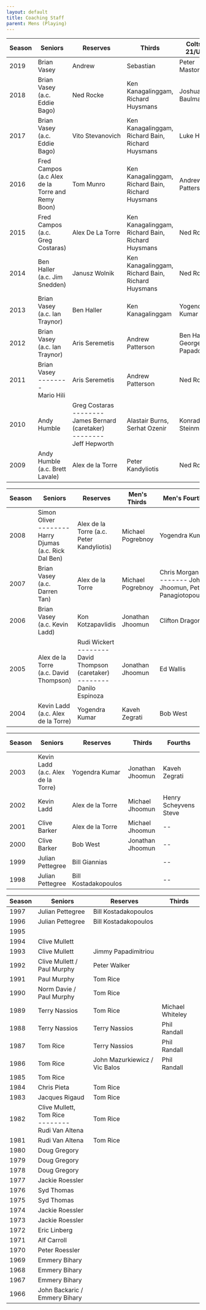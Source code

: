 ```yaml
---
layout: default
title: Coaching Staff
parent: Mens (Playing)
---
```


| Season | Seniors                                      | Reserves                                                          | Thirds                                      | Colts (U-21/U-23)                        | Stallions                          |
|------|----------------------------------------------------|-------------------------------------------------------------------------|---------------------------------------------------|-------------------------------------------|------------------------------------------|
| 2019 | Brian Vasey                                        | Andrew                                                               | Sebastian               | Peter Mastorakis                            | Michael Pogrebnoy                        |
| 2018 | Brian Vasey<br> (a.c. Eddie Bago)                      | Ned Rocke                                                               | Ken Kanagalinggam, Richard Huysmans               | Joshua Baulman                            | Michael Pogrebnoy                        |
| 2017 | Brian Vasey<br> (a.c. Eddie Bago)                      | Vito Stevanovich                                                        | Ken Kanagalinggam, Richard Bain, Richard Huysmans | Luke Hall                                 | Michael Pogrebnoy                        |
| 2016 | Fred Campos<br> (a.c Alex de la Torre and Remy Boon)   | Tom Munro                                                               | Ken Kanagalinggam, Richard Bain, Richard Huysmans | Andrew Patterson                          | Michael Pogrebnoy                        |
| 2015 | Fred Campos<br> (a.c. Greg Costaras)                   | Alex De La Torre                                                        | Ken Kanagalinggam, Richard Bain, Richard Huysmans | Ned Rocke                                 | Michael Pogrebnoy                        |
| 2014 | Ben Haller<br> (a.c. Jim Snedden)                      | Janusz Wolnik                                                           | Ken Kanagalinggam, Richard Bain, Richard Huysmans | Ned Rocke                                 | Michael Pogrebnoy                        |
| 2013 | Brian Vasey<br> (a.c. Ian Traynor)                     | Ben Haller                                                              | Ken Kanagalinggam                                 | Yogendra Kumar                          | Jonathan Jhoomun, Michael Pogrebnoy     |
| 2012 | Brian Vasey<br> (a.c. Ian Traynor)                     | Aris Seremetis                                                          | Andrew Patterson                                  | Ben Haller <br> George Papadopoulos | Jonathan Jhoomun, Michael Pogrebnoy     |
| 2011 | Brian Vasey <br> -------- <br> Mario Hili                   | Aris Seremetis                                                          | Andrew Patterson                                  | Ned Rocke                                 | Jonathan Jhoomun, Peter Panagiotopoulos |
| 2010 | Andy Humble                                        | Greg Costaras <br> -------- <br> James Bernard (caretaker) <br> -------- <br> Jeff Hepworth | Alastair Burns, Serhat Ozenir                       | Konrad Steinmuller                        | Michael Jhoomun, Paul Salmon            |
| 2009 | Andy Humble<br> (a.c. Brett Lavale)                  | Alex de la Torre                                                        | Peter Kandyliotis                                 | Ned Rocke                                 | Konrad Steinmuller                       |


| Season  | Seniors                                            | Reserves                                                              | Men's Thirds      |  Men's Fourths                                             |  Fifths                      |
|-------|----------------------------------------------------------|-----------------------------------------------------------------------------|-------------------|------------------------------------------------------------|------------------------------------|
| 2008  | Simon Oliver <br> -------- <br> Harry Djumas (a.c. Rick Dal Ben)   | Alex de la Torre (a.c. Peter Kandyliotis)                                 | Michael Pogrebnoy | Yogendra Kumar                                             | Chris Morgan (a.c. Darren Tan)     |
| 2007  | Brian Vasey<br> (a.c. Darren Tan)                          | Alex de la Torre                                                            | Michael Pogrebnoy | Chris Morgan -------- John Jhoomun, Peter Panagiotopoulos | Steve Corney -------- Chris Morgan |
| 2006  | Brian Vasey<br> (a.c. Kevin Ladd)                            | Kon Kotzapavlidis                                                           | Jonathan Jhoomun  | Clifton Dragon                                             | Simon Serebryanikov                |
| 2005  | Alex de la Torre<br> (a.c. David Thompson)                 | Rudi Wickert <br> -------- <br> David Thompson (caretaker) <br> -------- <br> Danilo Espinoza | Jonathan Jhoomun  | Ed Wallis                                                  | James Bernard                      |
| 2004  | Kevin Ladd<br> (a.c. Alex de la Torre)                     | Yogendra Kumar                                                              | Kaveh Zegrati     | Bob West                                                   | --                                 |


| Season | Seniors                            | Reserves             | Thirds           | Fourths                        | U-21      | Halls             |
|--------|------------------------------------|----------------------|------------------|--------------------------------|-----------|-------------------|
| 2003   | Kevin Ladd<br>(a.c. Alex de la Torre) | Yogendra Kumar       | Jonathan Jhoomun | Kaveh Zegrati                  | Bob West  | --                |
| 2002   | Kevin Ladd                         | Alex de la Torre     | Michael Jhoomun  | Henry Scheyvens <br> Steve | Bob West  | Ken Kanagalinggam |
| 2001   | Clive Barker                       | Alex de la Torre     | Michael Jhoomun  | --                             | Bob West  | Steve Holl        |
| 2000   | Clive Barker                       | Bob West             | Jonathan Jhoomun | --                             | --        | Steve Holl        |
| 1999   | Julian Pettegree                   | Bill Giannias        |                  | --                             | --        | Steve Holl        |
| 1998   | Julian Pettegree                   | Bill Kostadakopoulos |                  | --                             | --        | Steve Holl        |



| Season | Seniors                                   | Reserves                      | Thirds            |
|--------|-------------------------------------------|-------------------------------|-------------------|
| 1997   | Julian Pettegree                          | Bill Kostadakopoulos          |                   |
| 1996   | Julian Pettegree                          | Bill Kostadakopoulos          |                   |
| 1995   |                                           |                               |                   |
| 1994   | Clive Mullett                             |                               |                   |
| 1993   | Clive Mullett                             | Jimmy Papadimitriou           |                   |
| 1992   | Clive Mullett / Paul Murphy               | Peter Walker                  |                   |
| 1991   | Paul Murphy                               | Tom Rice                      |                   |
| 1990   | Norm Davie / Paul Murphy                  | Tom Rice                      |                   |
| 1989   | Terry Nassios                             | Tom Rice                      | Michael Whiteley  |
| 1988   | Terry Nassios                             | Terry Nassios                 | Phil Randall      |
| 1987   | Tom Rice                                  | Terry Nassios                 | Phil Randall      |
| 1986   | Tom Rice                                  | John Mazurkiewicz / Vic Balos | Phil Randall      |
| 1985   | Tom Rice                                  |                               |                   |
| 1984   | Chris Pieta                               | Tom Rice                      |                   |
| 1983   | Jacques Rigaud                            | Tom Rice                      |                   |
| 1982   | Clive Mullett, Tom Rice <br> -------- <br> Rudi Van Altena    | Tom Rice                      |                   |
| 1981   | Rudi Van Altena                           | Tom Rice                      |                   |
| 1980   | Doug Gregory                              |                               |                   |
| 1979   | Doug Gregory                              |                               |                   |
| 1978   | Doug Gregory                              |                               |                   |
| 1977   | Jackie Roessler                           |                               |                   |
| 1976   | Syd Thomas                                |                               |                   |
| 1975   | Syd Thomas                                |                               |                   |
| 1974   | Jackie Roessler                           |                               |                   |
| 1973   | Jackie Roessler                           |                               |                   |
| 1972   | Eric Linberg                              |                               |                   |
| 1971   | Alf Carroll                               |                               |                   |
| 1970   | Peter Roessler                            |                               |                   |
| 1969   | Emmery Bihary                             |                               |                   |
| 1968   | Emmery Bihary                             |                               |                   |
| 1967   | Emmery Bihary                             |                               |                   |
| 1966   | John Backaric / Emmery Bihary             |                               |                   |
